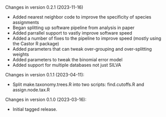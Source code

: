 Changes in version 0.2.1 (2023-11-16)
+ Added nearest neighbor code to improve the specificity of species assignments
+ Began splitting up software pipeline from analysis in paper 
+ Added parrallel support to vastly improve software speed
+ Added a number of fixes to the pipeline to improve speed (mostly using the Castor R package)
+ Added parameters that can tweak over-grouping and over-splitting weights
+ Added parameters to tweak the binomial error model
+ Added support for multiple databases not just SILVA

Changes in version 0.1.1 (2023-04-11):
+ Split make.taxonomy.trees.R into two scripts: find.cutoffs.R and assign.node.tax.R

Changes in version 0.1.0 (2023-03-16):
+ Initial tagged release.
